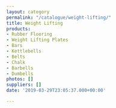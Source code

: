 ```yaml
---
layout: category
permalink: "/catalogue/weight-lifting/"
title: Weight Lifting
products:
- Rubber Flooring
- Weight Lifting Plates
- Bars
- Kettlebells
- Belts
- Chalk
- Barbells
- Dumbells
photos: []
suppliers: []
date: '2019-03-29T23:05:37.000+00:00'

---
```

